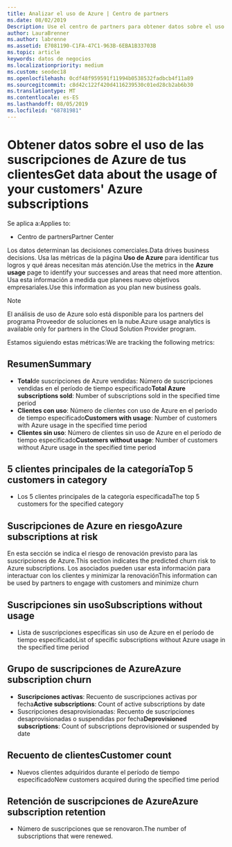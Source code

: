 ```yaml
---
title: Analizar el uso de Azure | Centro de partners
ms.date: 08/02/2019
Description: Use el centro de partners para obtener datos sobre el uso de las suscripciones de Azure de sus clientes.
author: LauraBrenner
ms.author: labrenne
ms.assetid: E7081190-C1FA-47C1-963B-6EBA1B33703B
ms.topic: article
keywords: datos de negocios
ms.localizationpriority: medium
ms.custom: seodec18
ms.openlocfilehash: 0cdf48f959591f11994b0538532fadbcb4f11a89
ms.sourcegitcommit: c8d42c122f420d4116239530c01ed28cb2ab6b30
ms.translationtype: MT
ms.contentlocale: es-ES
ms.lasthandoff: 08/05/2019
ms.locfileid: "68781981"
---
```

# <a name="get-data-about-the-usage-of-your-customers-azure-subscriptions"></a><span data-ttu-id="7a703-104">Obtener datos sobre el uso de las suscripciones de Azure de tus clientes</span><span class="sxs-lookup"><span data-stu-id="7a703-104">Get data about the usage of your customers' Azure subscriptions</span></span>

<span data-ttu-id="7a703-105">Se aplica a:</span><span class="sxs-lookup"><span data-stu-id="7a703-105">Applies to:</span></span>

- <span data-ttu-id="7a703-106">Centro de partners</span><span class="sxs-lookup"><span data-stu-id="7a703-106">Partner Center</span></span>

<span data-ttu-id="7a703-107">Los datos determinan las decisiones comerciales.</span><span class="sxs-lookup"><span data-stu-id="7a703-107">Data drives business decisions.</span></span> <span data-ttu-id="7a703-108">Usa las métricas de la página **Uso de Azure** para identificar tus logros y qué áreas necesitan más atención.</span><span class="sxs-lookup"><span data-stu-id="7a703-108">Use the metrics in the **Azure usage** page to identify your successes and areas that need more attention.</span></span> <span data-ttu-id="7a703-109">Usa esta información a medida que planees nuevo objetivos empresariales.</span><span class="sxs-lookup"><span data-stu-id="7a703-109">Use this information as you plan new business goals.</span></span>

> [!NOTE]
> <span data-ttu-id="7a703-110">El análisis de uso de Azure solo está disponible para los partners del programa Proveedor de soluciones en la nube.</span><span class="sxs-lookup"><span data-stu-id="7a703-110">Azure usage  analytics is available only for partners in the Cloud Solution Provider program.</span></span>

<span data-ttu-id="7a703-111">Estamos siguiendo estas métricas:</span><span class="sxs-lookup"><span data-stu-id="7a703-111">We are tracking the following metrics:</span></span>

## <a name="summary"></a><span data-ttu-id="7a703-112">Resumen</span><span class="sxs-lookup"><span data-stu-id="7a703-112">Summary</span></span>

- <span data-ttu-id="7a703-113">**Total**de suscripciones de Azure vendidas: Número de suscripciones vendidas en el período de tiempo especificado</span><span class="sxs-lookup"><span data-stu-id="7a703-113">**Total Azure subscriptions sold**: Number of subscriptions sold in the specified time period</span></span>  
- <span data-ttu-id="7a703-114">**Clientes con uso**: Número de clientes con uso de Azure en el período de tiempo especificado</span><span class="sxs-lookup"><span data-stu-id="7a703-114">**Customers with usage**: Number of customers with Azure usage in the specified time period</span></span>  
- <span data-ttu-id="7a703-115">**Clientes sin uso**: Número de clientes sin uso de Azure en el período de tiempo especificado</span><span class="sxs-lookup"><span data-stu-id="7a703-115">**Customers without usage**: Number of customers without Azure usage in the specified time period</span></span>  

## <a name="top-5-customers-in-category"></a><span data-ttu-id="7a703-116">5 clientes principales de la categoría</span><span class="sxs-lookup"><span data-stu-id="7a703-116">Top 5 customers in category</span></span>

- <span data-ttu-id="7a703-117">Los 5 clientes principales de la categoría especificada</span><span class="sxs-lookup"><span data-stu-id="7a703-117">The top 5 customers for the specified category</span></span>  

## <a name="azure-subscriptions-at-risk"></a><span data-ttu-id="7a703-118">Suscripciones de Azure en riesgo</span><span class="sxs-lookup"><span data-stu-id="7a703-118">Azure subscriptions at risk</span></span>

<span data-ttu-id="7a703-119">En esta sección se indica el riesgo de renovación previsto para las suscripciones de Azure.</span><span class="sxs-lookup"><span data-stu-id="7a703-119">This section indicates the predicted churn risk to Azure subscriptions.</span></span> <span data-ttu-id="7a703-120">Los asociados pueden usar esta información para interactuar con los clientes y minimizar la renovación</span><span class="sxs-lookup"><span data-stu-id="7a703-120">This information can be used by partners to engage with customers and minimize churn</span></span>

## <a name="subscriptions-without-usage"></a><span data-ttu-id="7a703-121">Suscripciones sin uso</span><span class="sxs-lookup"><span data-stu-id="7a703-121">Subscriptions without usage</span></span>

- <span data-ttu-id="7a703-122">Lista de suscripciones específicas sin uso de Azure en el período de tiempo especificado</span><span class="sxs-lookup"><span data-stu-id="7a703-122">List of specific subscriptions without Azure usage in the specified time period</span></span>  

## <a name="azure-subscription-churn"></a><span data-ttu-id="7a703-123">Grupo de suscripciones de Azure</span><span class="sxs-lookup"><span data-stu-id="7a703-123">Azure subscription churn</span></span>

- <span data-ttu-id="7a703-124">**Suscripciones activas**: Recuento de suscripciones activas por fecha</span><span class="sxs-lookup"><span data-stu-id="7a703-124">**Active subscriptions**: Count of active subscriptions by date</span></span>  
- <span data-ttu-id="7a703-125">Suscripciones desaprovisionadas: Recuento de suscripciones desaprovisionadas o suspendidas por fecha</span><span class="sxs-lookup"><span data-stu-id="7a703-125">**Deprovisioned subscriptions**: Count of subscriptions deprovisioned or suspended by date</span></span>  

## <a name="customer-count"></a><span data-ttu-id="7a703-126">Recuento de clientes</span><span class="sxs-lookup"><span data-stu-id="7a703-126">Customer count</span></span>

- <span data-ttu-id="7a703-127">Nuevos clientes adquiridos durante el período de tiempo especificado</span><span class="sxs-lookup"><span data-stu-id="7a703-127">New customers acquired during the specified time period</span></span>  

## <a name="azure-subscription-retention"></a><span data-ttu-id="7a703-128">Retención de suscripciones de Azure</span><span class="sxs-lookup"><span data-stu-id="7a703-128">Azure subscription retention</span></span>

- <span data-ttu-id="7a703-129">Número de suscripciones que se renovaron.</span><span class="sxs-lookup"><span data-stu-id="7a703-129">The number of subscriptions that were renewed.</span></span>

